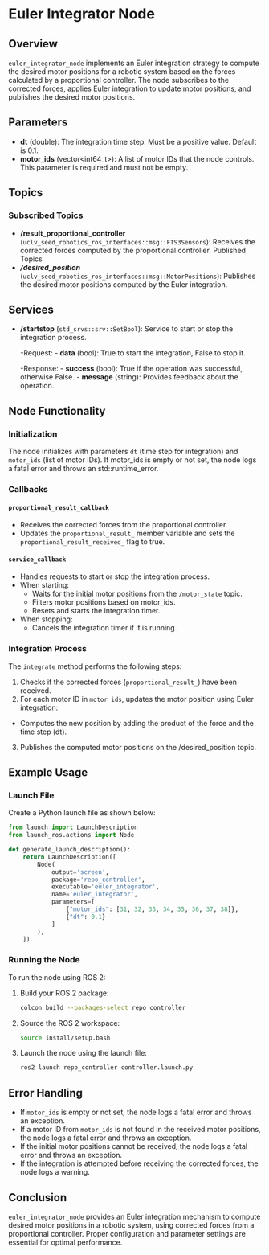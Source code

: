 # Euler Integrator Node

## Overview

`euler_integrator_node` implements an Euler integration strategy to compute the desired motor positions for a robotic system based on the forces calculated by a proportional controller. The node subscribes to the corrected forces, applies Euler integration to update motor positions, and publishes the desired motor positions.

## Parameters

- **dt** (double): The integration time step. Must be a positive value. Default is 0.1.
- **motor_ids** (vector<int64_t>): A list of motor IDs that the node controls. This parameter is required and must not be empty.

## Topics

### Subscribed Topics
- **/result_proportional_controller** (`uclv_seed_robotics_ros_interfaces::msg::FTS3Sensors`): Receives the corrected forces computed by the proportional controller.
Published Topics
- ***/desired_position*** (`uclv_seed_robotics_ros_interfaces::msg::MotorPositions`): Publishes the desired motor positions computed by the Euler integration.

## Services

- **/startstop** (`std_srvs::srv::SetBool`): Service to start or stop the integration process.

    -Request:
      - **data** (bool): True to start the integration, False to stop it.

    -Response:
      - **success** (bool): True if the operation was successful, otherwise False.
      - **message** (string): Provides feedback about the operation.
        
## Node Functionality

### Initialization
The node initializes with parameters `dt` (time step for integration) and `motor_ids` (list of motor IDs).
If motor_ids is empty or not set, the node logs a fatal error and throws an std::runtime_error.

### Callbacks

#### `proportional_result_callback`
- Receives the corrected forces from the proportional controller.
- Updates the `proportional_result_` member variable and sets the `proportional_result_received_` flag to true.
  
#### `service_callback`

- Handles requests to start or stop the integration process.
- When starting:
  - Waits for the initial motor positions from the `/motor_state` topic.
  - Filters motor positions based on motor_ids.
  - Resets and starts the integration timer.
- When stopping:
  - Cancels the integration timer if it is running.
 
### Integration Process
The `integrate` method performs the following steps:
1. Checks if the corrected forces (`proportional_result_`) have been received.
2. For each motor ID in `motor_ids`, updates the motor position using Euler integration:
  - Computes the new position by adding the product of the force and the time step (dt).
3. Publishes the computed motor positions on the /desired_position topic.


## Example Usage

### Launch File
Create a Python launch file as shown below:
```python
from launch import LaunchDescription
from launch_ros.actions import Node

def generate_launch_description():
    return LaunchDescription([
        Node(
            output='screen',
            package='repo_controller',
            executable='euler_integrator',
            name='euler_integrator',
            parameters=[
                {"motor_ids": [31, 32, 33, 34, 35, 36, 37, 38]},
                {"dt": 0.1}
            ]
        ),
    ])
```

### Running the Node
To run the node using ROS 2:

1. Build your ROS 2 package:
    ```bash
    colcon build --packages-select repo_controller
    ```

2. Source the ROS 2 workspace:
    ```bash
    source install/setup.bash
    ```

3. Launch the node using the launch file:
    ```bash
    ros2 launch repo_controller controller.launch.py
    ```


## Error Handling
- If `motor_ids` is empty or not set, the node logs a fatal error and throws an exception.
- If a motor ID from `motor_ids` is not found in the received motor positions, the node logs a fatal error and throws an exception.
- If the initial motor positions cannot be received, the node logs a fatal error and throws an exception.
- If the integration is attempted before receiving the corrected forces, the node logs a warning.

## Conclusion
`euler_integrator_node` provides an Euler integration mechanism to compute desired motor positions in a robotic system, using corrected forces from a proportional controller. Proper configuration and parameter settings are essential for optimal performance.
